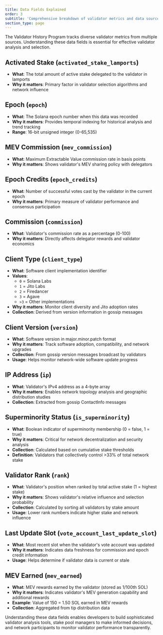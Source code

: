 ```yaml
---
title: Data Fields Explained
order: 3
subtitle: 'Comprehensive breakdown of validator metrics and data sources'
section_type: page
---
```


The Validator History Program tracks diverse validator metrics from multiple sources.
Understanding these data fields is essential for effective validator analysis and selection.

## Activated Stake (`activated_stake_lamports`)
- **What**: The total amount of active stake delegated to the validator in lamports
- **Why it matters**: Primary factor in validator selection algorithms and network influence

## Epoch (`epoch`)
- **What**: The Solana epoch number when this data was recorded
- **Why it matters**: Provides temporal indexing for historical analysis and trend tracking
- **Range**: 16-bit unsigned integer (0-65,535)

## MEV Commission (`mev_commission`)
- **What**: Maximum Extractable Value commission rate in basis points
- **Why it matters**: Shows validator's MEV sharing policy with delegators

## Epoch Credits (`epoch_credits`)
- **What**: Number of successful votes cast by the validator in the current epoch
- **Why it matters**: Primary measure of validator performance and consensus participation

## Commission (`commission`)
- **What**: Validator's commission rate as a percentage (0-100)
- **Why it matters**: Directly affects delegator rewards and validator economics

## Client Type (`client_type`)
- **What**: Software client implementation identifier
- **Values**: 
  - `0` = Solana Labs
  - `1` = Jito Labs
  - `2` = Firedancer
  - `3` = Agave
  - `>3` = Other implementations
- **Why it matters**: Monitor client diversity and Jito adoption rates
- **Collection**: Derived from version information in gossip messages

## Client Version (`version`)
- **What**: Software version in major.minor.patch format
- **Why it matters**: Track software adoption, compatibility, and network upgrades
- **Collection**: From gossip version messages broadcast by validators
- **Usage**: Helps monitor network-wide software update progress

## IP Address (`ip`)
- **What**: Validator's IPv4 address as a 4-byte array
- **Why it matters**: Enables network topology analysis and geographic distribution studies
- **Collection**: Extracted from gossip ContactInfo messages


## Superminority Status (`is_superminority`)
- **What**: Boolean indicator of superminority membership (0 = false, 1 = true)
- **Why it matters**: Critical for network decentralization and security analysis
- **Collection**: Calculated based on cumulative stake thresholds
- **Definition**: Validators that collectively control >33% of total network stake

## Validator Rank (`rank`)
- **What**: Validator's position when ranked by total active stake (1 = highest stake)
- **Why it matters**: Shows validator's relative influence and selection probability
- **Collection**: Calculated by sorting all validators by stake amount
- **Usage**: Lower rank numbers indicate higher stake and network influence

## Last Update Slot (`vote_account_last_update_slot`)
- **What**: Most recent slot when the validator's vote account was updated
- **Why it matters**: Indicates data freshness for commission and epoch credit information
- **Usage**: Helps determine if validator data is current or stale

## MEV Earned (`mev_earned`)
- **What**: MEV rewards earned by the validator (stored as 1/100th SOL)
- **Why it matters**: Indicates validator's MEV generation capability and additional rewards
- **Example**: Value of 150 = 1.50 SOL earned in MEV rewards
- **Collection**: Aggregated from tip distribution data

Understanding these data fields enables developers to build sophisticated validator analysis tools, stake pool managers to make informed decisions, and network participants to monitor validator performance transparently.
